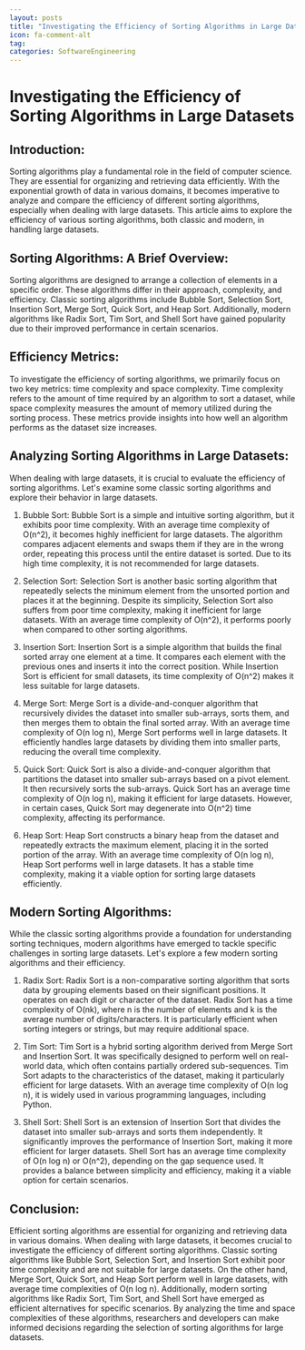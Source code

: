```yaml
---
layout: posts
title: "Investigating the Efficiency of Sorting Algorithms in Large Datasets"
icon: fa-comment-alt
tag:      
categories: SoftwareEngineering
---
```



# Investigating the Efficiency of Sorting Algorithms in Large Datasets

## Introduction:
Sorting algorithms play a fundamental role in the field of computer science. They are essential for organizing and retrieving data efficiently. With the exponential growth of data in various domains, it becomes imperative to analyze and compare the efficiency of different sorting algorithms, especially when dealing with large datasets. This article aims to explore the efficiency of various sorting algorithms, both classic and modern, in handling large datasets.

## Sorting Algorithms: A Brief Overview:
Sorting algorithms are designed to arrange a collection of elements in a specific order. These algorithms differ in their approach, complexity, and efficiency. Classic sorting algorithms include Bubble Sort, Selection Sort, Insertion Sort, Merge Sort, Quick Sort, and Heap Sort. Additionally, modern algorithms like Radix Sort, Tim Sort, and Shell Sort have gained popularity due to their improved performance in certain scenarios.

## Efficiency Metrics:
To investigate the efficiency of sorting algorithms, we primarily focus on two key metrics: time complexity and space complexity. Time complexity refers to the amount of time required by an algorithm to sort a dataset, while space complexity measures the amount of memory utilized during the sorting process. These metrics provide insights into how well an algorithm performs as the dataset size increases.

## Analyzing Sorting Algorithms in Large Datasets:
When dealing with large datasets, it is crucial to evaluate the efficiency of sorting algorithms. Let's examine some classic sorting algorithms and explore their behavior in large datasets.

1. Bubble Sort:
Bubble Sort is a simple and intuitive sorting algorithm, but it exhibits poor time complexity. With an average time complexity of O(n^2), it becomes highly inefficient for large datasets. The algorithm compares adjacent elements and swaps them if they are in the wrong order, repeating this process until the entire dataset is sorted. Due to its high time complexity, it is not recommended for large datasets.

2. Selection Sort:
Selection Sort is another basic sorting algorithm that repeatedly selects the minimum element from the unsorted portion and places it at the beginning. Despite its simplicity, Selection Sort also suffers from poor time complexity, making it inefficient for large datasets. With an average time complexity of O(n^2), it performs poorly when compared to other sorting algorithms.

3. Insertion Sort:
Insertion Sort is a simple algorithm that builds the final sorted array one element at a time. It compares each element with the previous ones and inserts it into the correct position. While Insertion Sort is efficient for small datasets, its time complexity of O(n^2) makes it less suitable for large datasets.

4. Merge Sort:
Merge Sort is a divide-and-conquer algorithm that recursively divides the dataset into smaller sub-arrays, sorts them, and then merges them to obtain the final sorted array. With an average time complexity of O(n log n), Merge Sort performs well in large datasets. It efficiently handles large datasets by dividing them into smaller parts, reducing the overall time complexity.

5. Quick Sort:
Quick Sort is also a divide-and-conquer algorithm that partitions the dataset into smaller sub-arrays based on a pivot element. It then recursively sorts the sub-arrays. Quick Sort has an average time complexity of O(n log n), making it efficient for large datasets. However, in certain cases, Quick Sort may degenerate into O(n^2) time complexity, affecting its performance.

6. Heap Sort:
Heap Sort constructs a binary heap from the dataset and repeatedly extracts the maximum element, placing it in the sorted portion of the array. With an average time complexity of O(n log n), Heap Sort performs well in large datasets. It has a stable time complexity, making it a viable option for sorting large datasets efficiently.

## Modern Sorting Algorithms:
While the classic sorting algorithms provide a foundation for understanding sorting techniques, modern algorithms have emerged to tackle specific challenges in sorting large datasets. Let's explore a few modern sorting algorithms and their efficiency.

1. Radix Sort:
Radix Sort is a non-comparative sorting algorithm that sorts data by grouping elements based on their significant positions. It operates on each digit or character of the dataset. Radix Sort has a time complexity of O(nk), where n is the number of elements and k is the average number of digits/characters. It is particularly efficient when sorting integers or strings, but may require additional space.

2. Tim Sort:
Tim Sort is a hybrid sorting algorithm derived from Merge Sort and Insertion Sort. It was specifically designed to perform well on real-world data, which often contains partially ordered sub-sequences. Tim Sort adapts to the characteristics of the dataset, making it particularly efficient for large datasets. With an average time complexity of O(n log n), it is widely used in various programming languages, including Python.

3. Shell Sort:
Shell Sort is an extension of Insertion Sort that divides the dataset into smaller sub-arrays and sorts them independently. It significantly improves the performance of Insertion Sort, making it more efficient for larger datasets. Shell Sort has an average time complexity of O(n log n) or O(n^2), depending on the gap sequence used. It provides a balance between simplicity and efficiency, making it a viable option for certain scenarios.

## Conclusion:
Efficient sorting algorithms are essential for organizing and retrieving data in various domains. When dealing with large datasets, it becomes crucial to investigate the efficiency of different sorting algorithms. Classic sorting algorithms like Bubble Sort, Selection Sort, and Insertion Sort exhibit poor time complexity and are not suitable for large datasets. On the other hand, Merge Sort, Quick Sort, and Heap Sort perform well in large datasets, with average time complexities of O(n log n). Additionally, modern sorting algorithms like Radix Sort, Tim Sort, and Shell Sort have emerged as efficient alternatives for specific scenarios. By analyzing the time and space complexities of these algorithms, researchers and developers can make informed decisions regarding the selection of sorting algorithms for large datasets.